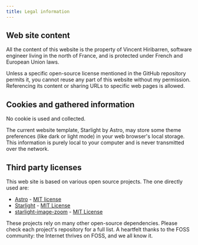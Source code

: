 ```yaml
---
title: Legal information
---
```


## Web site content

All the content of this website is the property of Vincent Hiribarren, software
engineer living in the north of France, and is protected under French and
European Union laws.

Unless a specific open-source license mentioned in the GitHub repository permits
it, you cannot reuse any part of this website without my permission. Referencing
its content or sharing URLs to specific web pages is allowed.

## Cookies and gathered information

No cookie is used and collected.

The current website template, Starlight by Astro, may store some theme
preferences (like dark or light mode) in your web browser's local storage. This
information is purely local to your computer and is never transmitted over the
network.

## Third party licenses

This web site is based on various open source projects. The one directly used
are:

- [Astro](https://github.com/withastro/astro/) - [MIT license](https://github.com/withastro/astro/blob/main/LICENSE)
- [Starlight](https://github.com/withastro/starlight) - [MIT License](https://github.com/withastro/starlight/blob/main/LICENSE)
- [starlight-image-zoom](https://github.com/HiDeoo/starlight-image-zoom) - [MIT License](https://github.com/HiDeoo/starlight-image-zoom/blob/main/LICENSE)

These projects rely on many other open-source dependencies. Please check each
project's repository for a full list. A heartfelt thanks to the FOSS community:
the Internet thrives on FOSS, and we all know it.